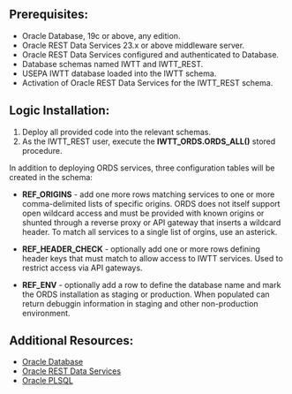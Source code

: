 ## Prerequisites:

* Oracle Database, 19c or above, any edition.
* Oracle REST Data Services 23.x or above middleware server.
* Oracle REST Data Services configured and authenticated to Database. 
* Database schemas named IWTT and IWTT_REST.
* USEPA IWTT database loaded into the IWTT schema.
* Activation of Oracle REST Data Services for the IWTT_REST schema.

## Logic Installation:

1) Deploy all provided code into the relevant schemas.
2) As the IWTT_REST user, execute the **IWTT_ORDS.ORDS_ALL()** stored procedure.

In addition to deploying ORDS services, three configuration tables will be created in the schema:

* **REF_ORIGINS** - add one more rows matching services to one or more comma-delimited lists of specific origins.  ORDS does not itself support open wildcard access and must be provided with known origins or shunted through a reverse proxy or API gateway that inserts a wildcard header.  To match all services to a single list of orgins, use an asterick.

* **REF_HEADER_CHECK** - optionally add one or more rows defining header keys that must match to allow access to IWTT services.  Used to restrict access via API gateways.

* **REF_ENV** - optionally add a row to define the database name and mark the ORDS installation as staging or production.  When populated can return debuggin information in staging and other non-production environment. 

## Additional Resources:

* [Oracle Database](https://docs.oracle.com/en/database/oracle/oracle-database/19/ntdbi/index.html)
* [Oracle REST Data Services](https://docs.oracle.com/en/database/oracle/oracle-rest-data-services/23.2/ordig/installing-REST-data-services.html)
* [Oracle PLSQL](https://docs.oracle.com/en/database/oracle/oracle-database/19/lnpls/index.html)
